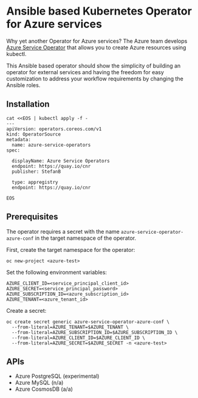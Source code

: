 # Ansible based Kubernetes Operator for Azure services
Why yet another Operator for Azure services? The Azure team develops [Azure Service Operator](https://github.com/Azure/azure-service-operator) that allows you to create Azure resources using kubectl.

This Ansible based operator should show the simplicity of building an operator for external services and having the freedom for easy customization to address your workflow requirements by changing the Ansible roles.

## Installation
```
cat <<EOS | kubectl apply -f -
---
apiVersion: operators.coreos.com/v1
kind: OperatorSource
metadata:
  name: azure-service-operators
spec:

  displayName: Azure Service Operators
  endpoint: https://quay.io/cnr
  publisher: StefanB

  type: appregistry
  endpoint: https://quay.io/cnr

EOS
```


## Prerequisites

The operator requires a secret with the name `azure-service-operator-azure-conf` in the target namespace of the operator.

First, create the target namespace for the operator:

```
oc new-project <azure-test>
```
 
Set the following environment variables:

```
AZURE_CLIENT_ID=<service_principal_client_id>
AZURE_SECRET=<service_principal_password>
AZURE_SUBSCRIPTION_ID=<azure_subscription_id>
AZURE_TENANT=<azure_tenant_id>
```

Create a secret:

```
oc create secret generic azure-service-operator-azure-conf \
  --from-literal=AZURE_TENANT=$AZURE_TENANT \
  --from-literal=AZURE_SUBSCRIPTION_ID=$AZURE_SUBSCRIPTION_ID \
  --from-literal=AZURE_CLIENT_ID=$AZURE_CLIENT_ID \
  --from-literal=AZURE_SECRET=$AZURE_SECRET -n <azure-test>
```

## APIs

- Azure PostgreSQL (experimental)
- Azure MySQL (n/a)
- Azure CosmosDB (a/a)

